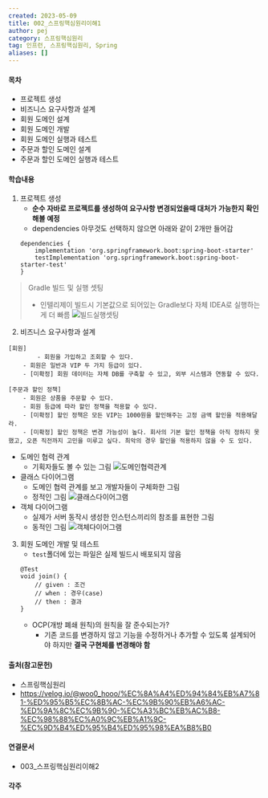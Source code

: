 ```yaml
---
created: 2023-05-09
title: 002_스프링핵심원리이해1
author: pej
category: 스프링핵심원리
tag: 인프런, 스프링핵심원리, Spring
aliases: []
---
```


#### 목차
+ 프로젝트 생성
+ 비즈니스 요구사항과 설계
+ 회원 도메인 설계
+ 회원 도메인 개발
+ 회원 도메인 실행과 테스트
+ 주문과 할인 도메인 설계
+ 주문과 할인 도메인 실행과 테스트

#### 학습내용
1. 프로젝트 생성
	+ **순수 자바로 프로젝트를 생성하여 요구사항 변경되었을때 대처가 가능한지 확인해볼 예정**
	+ dependencies 아무것도 선택하지 않으면 아래와 같이 2개만 들어감
	```
	dependencies {  
		implementation 'org.springframework.boot:spring-boot-starter'  
		testImplementation 'org.springframework.boot:spring-boot-starter-test'  
	}
	```

> Gradle 빌드 및 실행 셋팅
> + 인텔리제이 빌드시 기본값으로 되어있는 Gradle보다 자체 IDEA로 실행하는 게 더 빠름
> ![빌드실행셋팅](https://img1.daumcdn.net/thumb/R1280x0/?scode=mtistory2&fname=https%3A%2F%2Fblog.kakaocdn.net%2Fdn%2FqB0my%2FbtseyMAMhI3%2FuRTHLNoVtkbkdkh6CoFmYK%2Fimg.png)

2. 비즈니스 요구사항과 설계
```
[회원] 
    	- 회원을 가입하고 조회할 수 있다. 
	- 회원은 일반과 VIP 두 가지 등급이 있다. 
	- [미확정] 회원 데이터는 자체 DB를 구축할 수 있고, 외부 시스템과 연동할 수 있다.
	
[주문과 할인 정책]
	- 회원은 상품을 주문할 수 있다. 
	- 회원 등급에 따라 할인 정책을 적용할 수 있다. 
	- [미확정] 할인 정책은 모든 VIP는 1000원을 할인해주는 고정 금액 할인을 적용해달라.
	- [미확정] 할인 정책은 변경 가능성이 높다. 회사의 기본 할인 정책을 아직 정하지 못했고, 오픈 직전까지 고민을 미루고 싶다. 최악의 경우 할인을 적용하지 않을 수 도 있다.
```
	
+ 도메인 협력 관계
	+ 기획자들도 볼 수 있는 그림
	![도메인협력관계](https://velog.velcdn.com/images%2Fwoo0_hooo%2Fpost%2F6de7930e-84b7-4489-85fa-7cfe11018c49%2F_2021-01-21__6.25.08.png)
+ 클래스 다이어그램
	+ 도메인 협력 관계를 보고 개발자들이 구체화한 그림
	+ 정적인 그림
	![클래스다이어그램](https://velog.velcdn.com/images%2Fwoo0_hooo%2Fpost%2F1121f703-d68b-4010-817c-9f5707d8761c%2F_2021-01-21__6.26.58.png)
+ 객체 다이어그램
	+ 실제가 서버 동작시 생성한 인스턴스끼리의 참조를 표현한 그림
	+ 동적인 그림
	![객체다이어그램](https://img1.daumcdn.net/thumb/R1280x0/?scode=mtistory2&fname=https%3A%2F%2Fblog.kakaocdn.net%2Fdn%2FbRyfKk%2Fbtsex3KbNVd%2FDl4BWRKtHJvm4PuggiJJ31%2Fimg.png)

3. 회원 도메인 개발 및 테스트
	+ `test`폴더에 있는 파일은 실제 빌드시 배포되지 않음
	```
	@Test  
	void join() {  
		// given : 조건  
		// when : 경우(case)
		// then : 결과  
	}
	```
	+ OCP(개방 폐쇄 원칙)의 원칙을 잘 준수되는가?
		+ 기존 코드를 변경하지 않고 기능을 수정하거나 추가할 수 있도록 설계되어야 하지만 **결국 구현체를 변경해야 함**

#### 출처(참고문헌)
+ 스프링핵심원리
+ https://velog.io/@woo0_hooo/%EC%8A%A4%ED%94%84%EB%A7%81-%ED%95%B5%EC%8B%AC-%EC%9B%90%EB%A6%AC-%ED%9A%8C%EC%9B%90-%EC%A3%BC%EB%AC%B8-%EC%98%88%EC%A0%9C%EB%A1%9C-%EC%9D%B4%ED%95%B4%ED%95%98%EA%B8%B0

#### 연결문서
+ 003_스프링핵심원리이해2

#### 각주

